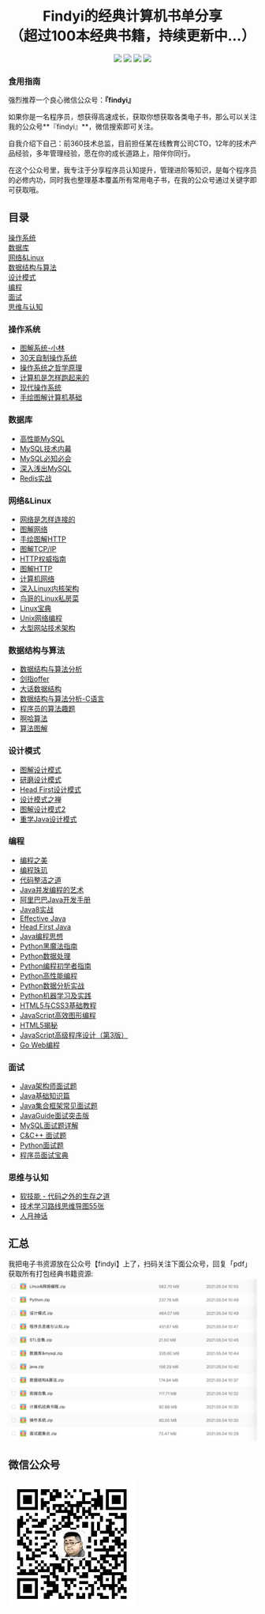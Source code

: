 <h1 align="center">Findyi的经典计算机书单分享<br>（超过100本经典书籍，持续更新中...）</h1>

<p align='center'>
<a href="https://github.com/pinefor1983" target="_blank"><img src="https://img.shields.io/badge/%E4%BD%9C%E8%80%85-%40findyi-black?style=flat-square&logo=GitHub"></a>
<a href="https://www.zhihu.com/people/yi-yang-91-9" target="_blank"><img src="https://img.shields.io/badge/%E7%9F%A5%E4%B9%8E-%40findyi-black?style=flat-square&logo=Zhihu"></a>
<a href="https://sm.ms/image/aus8qZozUGAkhVS" target="_blank"><img src="https://img.shields.io/badge/%E5%85%AC%E4%BC%97%E5%8F%B7-%40findyi-black?style=flat-square&logo=WeChat"></a>
<a href="https://space.bilibili.com/7936249" target="_blank"><img src="https://img.shields.io/badge/B%E7%AB%99-%40findyi-black?style=flat-square&logo=Bilibili"></a>
</p>

### 食用指南
强烈推荐一个良心微信公众号：**『findyi』**

如果你是一名程序员，想获得高速成长，获取你想获取各类电子书，那么可以关注我的公众号**『findyi』**，微信搜索即可关注。

自我介绍下自己：前360技术总监，目前担任某在线教育公司CTO，12年的技术产品经验，多年管理经验，愿在你的成长道路上，陪伴你同行。

在这个公众号里，我专注于分享程序员认知提升，管理进阶等知识，是每个程序员的必修内功，同时我也整理基本覆盖所有常用电子书，在我的公众号通过关键字即可获取哦。

<h2>目录</h2>

[操作系统](#操作系统)<br>
[数据库](#数据库)<br>
[网络&Linux](#网络&Linux)<br>
[数据结构与算法](#数据结构与算法)<br>
[设计模式](#设计模式)<br>
[编程](#编程)<br>
[面试](#面试)<br>
[思维与认知](#思维与认知)<br>

### 操作系统
- [图解系统-小林](https://pan.baidu.com/s/1Qt1oVoyXDE-qVllLbWMd1g?pwd=xyyv)
- [30天自制操作系统](https://pan.baidu.com/s/14KoM_fuDRa2mwqmmUJ2QWA?pwd=dv89)
- [操作系统之哲学原理](https://pan.baidu.com/s/1nM5d-G-ENHLcyM0thIgk-g?pwd=he8i)
- [计算机是怎样跑起来的](https://pan.baidu.com/s/1DI_3Oi-O_f125jai60oRPA?pwd=ehka)
- [现代操作系统](https://pan.baidu.com/s/1lnRpQjcdcel7m0JOaBN-aQ?pwd=2rju)
- [手绘图解计算机基础](https://pan.baidu.com/s/1sGcfw8rDHKwOgNY2XdCZYg?pwd=ve45)

### 数据库
- [高性能MySQL](https://pan.baidu.com/s/1A_YQfN7d0Io9TGXsfoQcrg?pwd=dwe3)
- [MySQL技术内幕](https://pan.baidu.com/s/1DTIK4hcjGQAot46ES0uw_g?pwd=un8c)
- [MySQL必知必会](https://pan.baidu.com/s/126n8yk6wH6g8lVC8_FeIjA?pwd=mk85)
- [深入浅出MySQL](https://pan.baidu.com/s/1nq_n0RwDMOCErjSVHYe_HQ?pwd=a8tv)
- [Redis实战](https://pan.baidu.com/s/13AaelonbL46H9IaIThz8WQ?pwd=r7kd)

### 网络&Linux
- [网络是怎样连接的](https://pan.baidu.com/s/11Q4KXEpFWM5KyFqJToOgeA?pwd=wkc5)
- [图解网络](https://pan.baidu.com/s/1ixzGcWSz6be2VniM7nDcLw?pwd=v9jg)
- [手绘图解HTTP](https://pan.baidu.com/s/1V562EWUDzuSu8Fgpp1Tpug?pwd=af3y)
- [图解TCP/IP](https://pan.baidu.com/s/13VnUNDbTxiDWtyUnwUJ-Nw?pwd=xe3p)
- [HTTP权威指南](https://pan.baidu.com/s/19QP1Kbpggrsn8wcy_hHu-g?pwd=8rqg)
- [图解HTTP](https://pan.baidu.com/s/1rO4FiOM9VVUx0Hg-GvZjQQ?pwd=vdkc)
- [计算机网络](https://pan.baidu.com/s/14NMEeEX51Uy9equZSGkCrw?pwd=wuyq)
- [深入Linux内核架构](https://pan.baidu.com/s/1r2l-zYYyU6iBrUEXmYWPBQ?pwd=kik6)
- [鸟哥的Linux私房菜](https://pan.baidu.com/s/1v7ul4ozGEwsAcof1rxPOQA?pwd=ndyc)
- [Linux宝典](https://pan.baidu.com/s/1DGPcPnJGthY60QSKZR4zsg?pwd=tbg7)
- [Unix网络编程](https://pan.baidu.com/s/1A0yGCQpNs3ySna-nl4V1iQ?pwd=is82)
- [大型网站技术架构](https://pan.baidu.com/s/1ClMed-LmPOaTo7rbF_hv-A?pwd=dvtn)

### 数据结构与算法
- [数据结构与算法分析](https://pan.baidu.com/s/1T1G36FIqGMGc2a_9Kqp-ng?pwd=4jbt)
- [剑指offer](https://pan.baidu.com/s/1cVYzOVM4Z_fAm6EOw1U4vg?pwd=f7hu)
- [大话数据结构](https://pan.baidu.com/s/1EetKL8UnZ5VFoH6R8CvTJQ?pwd=5fyv)
- [数据结构与算法分析-C语言](https://pan.baidu.com/s/1YL8Ep0106_MkS3e1QfiTbQ?pwd=mbse)
- [程序员的算法趣题](https://pan.baidu.com/s/1cs_CeOpZovwPN5yuQ92Zyw?pwd=5stw)
- [啊哈算法](https://pan.baidu.com/s/1w6pFXkSZDE0xDY_KKkMzPQ?pwd=hyjg)
- [算法图解](https://pan.baidu.com/s/1Ge2DeKo30pQ_ja9l21Flkw?pwd=emg5)

### 设计模式
- [图解设计模式](https://pan.baidu.com/s/13L3kMYpMj6N0w-TAYgpl3Q?pwd=h8bm)
- [研磨设计模式](https://pan.baidu.com/s/1yfh2wnxOtqwEVvpKHL251g?pwd=etjn)
- [Head First设计模式](https://pan.baidu.com/s/1oSRKxQ8OqIr7xTjB_gEWzg?pwd=f8yx)
- [设计模式之禅](https://pan.baidu.com/s/1f0r7UTLUUpu0Lpui1c9yqA?pwd=uwwe)
- [图解设计模式2](https://pan.baidu.com/s/1Sb_BhH3Ny7uqNiW9jTYt4w?pwd=7mvn)
- [重学Java设计模式](https://pan.baidu.com/s/1Ke4xYAXGa3jcDH-_N7hAvg?pwd=865y)

### 编程
- [编程之美](https://pan.baidu.com/s/1SyzsY_jQGUYo2HxwDroBYA?pwd=qxjd)
- [编程珠玑](https://pan.baidu.com/s/1hWGkSKVB6wPAUzDrf8LWUA?pwd=3v55)
- [代码整洁之道](https://pan.baidu.com/s/1HA1zzj33M5lnL0mHI5XTtg?pwd=kyj9)
- [Java并发编程的艺术](https://pan.baidu.com/s/1Yf4FuFbq41y7DQkxdRzQ-Q?pwd=ei54)
- [阿里巴巴Java开发手册](https://pan.baidu.com/s/1P0GIjfBSoc326EeTlJR8Pg?pwd=qy52)
- [Java8实战](https://pan.baidu.com/s/18FGMgaAEpjB7OeD9b8iYvw?pwd=5p36)
- [Effective Java](https://pan.baidu.com/s/1JxWPJhh4nkhg1-0nUDRQPQ?pwd=fpj2)
- [Head First Java](https://pan.baidu.com/s/1Xme52mQp1HhBH41-xrHT2Q?pwd=f7x5)
- [Java编程思想](https://pan.baidu.com/s/1MF0243hznoF3rW8DB52hbA?pwd=x6c8)
- [Python黑魔法指南](https://pan.baidu.com/s/1hb4-_ye2LaVBDM0gINlZMg?pwd=rcfw)
- [Python数据处理](https://pan.baidu.com/s/1WFvWM8Z0EvGI6t8lBuRNiw?pwd=4iub)
- [Python编程初学者指南](https://pan.baidu.com/s/1q9cNqEdyQbzixkg27C5cjw?pwd=g771)
- [Python高性能编程](https://pan.baidu.com/s/10xN0Ahj645D9kH4h8lRT0w?pwd=a52u)
- [Python数据分析实战](https://pan.baidu.com/s/12jrNgkEsyu4BdIoDaNwCaQ?pwd=3kch)
- [Python机器学习及实践](https://pan.baidu.com/s/1HWcpIlP0gjv8tM_Tw75UcQ?pwd=zdsu)
- [HTML5与CSS3基础教程](https://pan.baidu.com/s/1A9USH-6YjdxS1vxRSU-Gaw?pwd=tkkp)
- [JavaScript高效图形编程](https://pan.baidu.com/s/1Ii3MGmPIOrhR2gxgz1lCfw?pwd=4mkk)
- [HTML5揭秘](https://pan.baidu.com/s/1AECVi-seOjoXracdOy0Hvg?pwd=kiu8)
- [JavaScript高级程序设计（第3版）](https://pan.baidu.com/s/1XeFUZ4dOIeTrOEOdS7cAPw?pwd=yrit)
- [Go Web编程](https://pan.baidu.com/s/1bpgHZG7Qu3JCxlyXoBi2_g?pwd=pg21)

### 面试
- [Java架构师面试题](https://pan.baidu.com/s/1HGiAcBHK84V6DVsM_dyacA?pwd=udak)
- [Java基础知识篇](https://pan.baidu.com/s/1a9fILz2Bd6YXSTJMGr89jA?pwd=skwe)
- [Java集合框架常见面试题](https://pan.baidu.com/s/1cJIE3RWWXHtT6_9mEvr4rA?pwd=eijc)
- [JavaGuide面试突击版](https://pan.baidu.com/s/1z47YXkDsmxb_2FfiV2zsLg?pwd=gpik)
- [MySQL面试题详解](https://pan.baidu.com/s/10kOyFts6p7kJfC1OzVDe0g?pwd=rjse)
- [C&C++ 面试题](https://pan.baidu.com/s/1Cd6bJfg9g5Xlf2h6Fb3bng?pwd=n4ep)
- [Python面试题](https://pan.baidu.com/s/1q6GDl_Edwnzp_b6JLp4vkw?pwd=n2re)
- [程序员面试宝典](https://pan.baidu.com/s/18k3J0Z2x78qDPSm1dHXkLg?pwd=3117)

### 思维与认知
- [软技能 - 代码之外的生存之道](https://pan.baidu.com/s/15fdOYrQa6uCmgRCqgHIcJw?pwd=h6rm)
- [技术学习路线思维导图55张](https://pan.baidu.com/s/1ZE8iuS7UQnRDjSKCz3Nsdg?pwd=xt25)
- [人月神话](https://pan.baidu.com/s/1LnrB5BnZh9uQlskm_93HMQ?pwd=wrtn)

<h2>汇总</h2>
我把电子书资源放在公众号【findyi】上了，扫码关注下面公众号，回复「pdf」 获取所有打包经典书籍资源:
<img src='images/all.jpg'>

<h2>微信公众号</h2>
<img align='left' src='images/wechat.jpg'>

